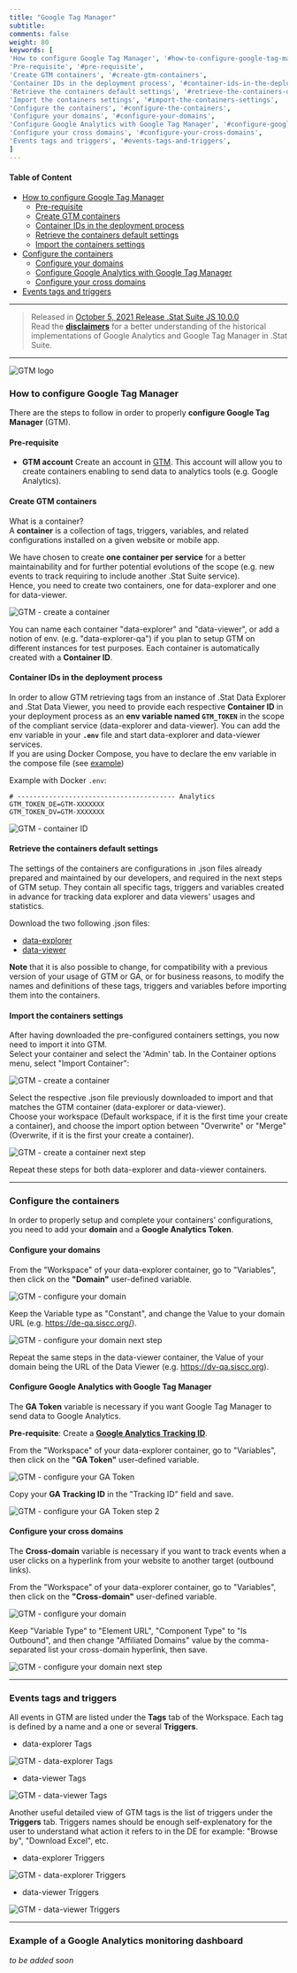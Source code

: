```yaml
---
title: "Google Tag Manager"
subtitle: 
comments: false
weight: 80
keywords: [
'How to configure Google Tag Manager', '#how-to-configure-google-tag-manager',
'Pre-requisite', '#pre-requisite',
'Create GTM containers', '#create-gtm-containers',
'Container IDs in the deployment process', '#container-ids-in-the-deployment-process',
'Retrieve the containers default settings', '#retrieve-the-containers-default-settings',
'Import the containers settings', '#import-the-containers-settings',
'Configure the containers', '#configure-the-containers',
'Configure your domains', '#configure-your-domains',
'Configure Google Analytics with Google Tag Manager', '#configure-google-analytics-with-google-tag-manager',
'Configure your cross domains', '#configure-your-cross-domains',
'Events tags and triggers', '#events-tags-and-triggers',
]
---
```


#### Table of Content
- [How to configure Google Tag Manager](#how-to-configure-google-tag-manager)
  - [Pre-requisite](#pre-requisite)
  - [Create GTM containers](#create-gtm-containers)
  - [Container IDs in the deployment process](#container-ids-in-the-deployment-process)
  - [Retrieve the containers default settings](#retrieve-the-containers-default-settings)
  - [Import the containers settings](#import-the-containers-settings)
- [Configure the containers](#configure-the-containers)
  - [Configure your domains](#configure-your-domains)
  - [Configure Google Analytics with Google Tag Manager](#configure-google-analytics-with-google-tag-manager)
  - [Configure your cross domains](#configure-your-cross-domains)
- [Events tags and triggers](#events-tags-and-triggers)

---

> Released in [October 5, 2021 Release .Stat Suite JS 10.0.0](https://sis-cc.gitlab.io/dotstatsuite-documentation/changelog/#october-5-2021)  
> Read the **[disclaimers](https://sis-cc.gitlab.io/dotstatsuite-documentation/configurations/de-analytics/)** for a better understanding of the historical implementations of Google Analytics and Google Tag Manager in .Stat Suite.

---

![GTM logo](/dotstatsuite-documentation/images/googletagmanager-logo.png)

### How to configure Google Tag Manager
There are the steps to follow in order to properly **configure Google Tag Manager** (GTM).

#### Pre-requisite
  - **GTM account**
Create an account in [GTM](https://tagmanager.google.com). This account will allow you to create containers enabling to send data to analytics tools (e.g. Google Analytics).

#### Create GTM containers
What is a container?   
A **container** is a collection of tags, triggers, variables, and related configurations installed on a given website or mobile app.

We have chosen to create **one container per service** for a better maintainability and for further potential evolutions of the scope (e.g. new events to track requiring to include another .Stat Suite service).  
Hence, you need to create two containers, one for data-explorer and one for data-viewer.

![GTM - create a container](/dotstatsuite-documentation/images/gtm-create-container.png)

You can name each container "data-explorer" and "data-viewer", or add a notion of env. (e.g. "data-explorer-qa") if you plan to setup GTM on different instances for test purposes. Each container is automatically created with a **Container ID**.

#### Container IDs in the deployment process
In order to allow GTM retrieving tags from an instance of .Stat Data Explorer and .Stat Data Viewer, you need to provide each respective  **Container ID** in your deployment process as an **env variable named `GTM_TOKEN`** in the scope of the compliant service (data-explorer and data-viewer). You can add the env variable in your **`.env`** file and start data-explorer and data-viewer services.  
If you are using Docker Compose, you have to declare the env variable in the compose file (see [example](https://gitlab.com/sis-cc/.stat-suite/dotstatsuite-docker-compose/-/blob/master/demo/.env))

Example with Docker `.env`:

```
# ---------------------------------------- Analytics
GTM_TOKEN_DE=GTM-XXXXXXX
GTM_TOKEN_DV=GTM-XXXXXXX
```

![GTM - container ID](/dotstatsuite-documentation/images/gtm-container-id.png)

#### Retrieve the containers default settings
The settings of the containers are configurations in .json files already prepared and maintained by our developers, and required in the next steps of GTM setup. They contain all specific tags, triggers and variables created in advance for tracking data explorer and data viewers' usages and statistics.

Download  the two following .json files:
  - <a href="/dotstatsuite-documentation/assets/GTM-template/gtm-data-explorer.json" download>data-explorer</a>
  - <a href="/dotstatsuite-documentation/assets/GTM-template/gtm-data-viewer.json" download>data-viewer</a>

**Note**  that it is also possible to change, for compatibility with a previous version of your usage of GTM or GA, or for business reasons, to modify the names and definitions of these tags, triggers and variables before importing them into the containers.

#### Import the containers settings
After having downloaded the pre-configured containers settings, you now need to import it into GTM.  
Select your container and select the 'Admin' tab. In the Container options menu, select "Import Container":

![GTM - create a container](/dotstatsuite-documentation/images/gtm-import-container.png)   

Select the respective .json file previously downloaded to import and that matches the GTM container (data-explorer or data-viewer).  
Choose your workspace (Default workspace, if it is the first time your create a container), and choose the import option between "Overwrite" or "Merge" (Overwrite, if it is the first your create a container).

![GTM - create a container next step](/dotstatsuite-documentation/images/gtm-import-container-next-1.png)  

Repeat these steps for both data-explorer and data-viewer containers.

---

### Configure the containers
In order to properly setup and complete your containers' configurations, you need to add your **domain** and a **Google Analytics Token**.

#### Configure your domains
From the "Workspace" of your data-explorer container, go to "Variables", then click on the **"Domain"** user-defined variable.

![GTM - configure your domain](/dotstatsuite-documentation/images/gtm-ga-domain.png)  

Keep the Variable type as "Constant", and change the Value to your domain URL (e.g. https://de-qa.siscc.org/).

![GTM - configure your domain next step](/dotstatsuite-documentation/images/gtm-ga-token-next-step0.png)  

Repeat the same steps in the data-viewer container, the Value of your domain being the URL of the Data Viewer (e.g. https://dv-qa.siscc.org).

#### Configure Google Analytics with Google Tag Manager
The **GA Token** variable is necessary if you want Google Tag Manager to send data to Google Analytics.

**Pre-requisite**: Create a **[Google Analytics Tracking ID](https://support.google.com/analytics/answer/1008080?hl=en)**.

From the "Workspace" of your data-explorer container, go to "Variables", then click on the **"GA Token"** user-defined variable.

![GTM - configure your GA Token](/dotstatsuite-documentation/images/gtm-ga-token.png)

Copy your **GA Tracking ID** in the "Tracking ID" field and save.

![GTM - configure your GA Token step 2](/dotstatsuite-documentation/images/gtm-ga-token-step2.png)

#### Configure your cross domains
The **Cross-domain** variable is necessary if you want to track events when a user clicks on a hyperlink from your website to another target (outbound links).

From the "Workspace" of your data-explorer container, go to "Variables", then click on the **"Cross-domain"** user-defined variable.

![GTM - configure your domain](/dotstatsuite-documentation/images/gtm-ga-cross-domain.png)  

Keep "Variable Type" to "Element URL", "Component Type" to "Is Outbound", and then change "Affiliated Domains" value by the comma-separated list your cross-domain hyperlink, then save.

![GTM - configure your domain next step](/dotstatsuite-documentation/images/gtm-ga-cross-domain-next-step0.png)  

---

### Events tags and triggers
All events in GTM are listed under the **Tags** tab of the Workspace. Each tag is defined by a name and a one or several **Triggers**.

- data-explorer Tags

![GTM - data-explorer Tags](/dotstatsuite-documentation/images/gtm-data-explorer-tags.png)

- data-viewer Tags

![GTM - data-viewer Tags](/dotstatsuite-documentation/images/gtm-data-viewer-tags.png)

Another useful detailed view of GTM tags is the list of triggers under the **Triggers** tab. Triggers names should be enough self-explenatory for the user to understand what action it refers to in the DE for example: "Browse by", "Download Excel", etc.

- data-explorer Triggers

![GTM - data-explorer Triggers](/dotstatsuite-documentation/images/gtm-data-explorer-triggers.png)

- data-viewer Triggers

![GTM - data-viewer Triggers](/dotstatsuite-documentation/images/gtm-data-viewer-triggers.png)

---

### Example of a Google Analytics monitoring dashboard
*to be added soon*
